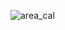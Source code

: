 ![area_cal](https://user-images.githubusercontent.com/59179832/98113913-2cdd7180-1ec6-11eb-970b-e87f98acac13.JPG)
